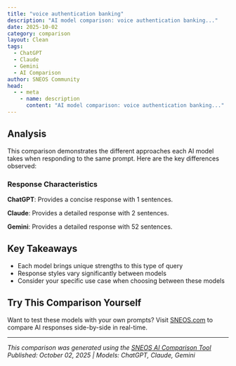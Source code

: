 ```yaml
---
title: "voice authentication banking"
description: "AI model comparison: voice authentication banking..."
date: 2025-10-02
category: comparison
layout: Clean
tags:
  - ChatGPT
  - Claude
  - Gemini
  - AI Comparison
author: SNEOS Community
head:
  - - meta
    - name: description
      content: "AI model comparison: voice authentication banking..."
---
```


<ChatComparison
  title="voice authentication banking"
  prompt="voice authentication banking"
  :responses='{
    "ChatGPT": "Error calling OpenAI API.",
    "Claude": "Voice authentication is becoming increasingly popular in banking as a secure and convenient way to verify customer identity. Here\u0027s an overview:\n\n## How It Works\n- **Voiceprints**: Creates unique digital fingerprints based on vocal characteristics like pitch, tone, cadence, and accent\n- **Biometric analysis**: Analyzes over 100 vocal features that are difficult to replicate\n- **Real-time verification**: Compares live speech against stored voiceprint during calls\n\n## Banking Applications\n- **Phone banking**: Access accounts without PINs or security questions\n- **Mobile apps**: Voice login for banking applications\n- **Call center authentication**: Streamlined customer service verification\n- **Transaction authorization**: Approve transfers or payments using voice\n\n## Major Bank Implementations\n- **HSBC**: Uses voice biometrics for phone and online banking\n- **Barclays**: Offers voice authentication for wealth management clients\n- **JPMorgan Chase**: Implementing voice verification for business banking\n- **Wells Fargo**: Uses voice authentication for phone banking\n\n## Benefits\n- **Enhanced security**: Harder to forge than passwords or PINs\n- **Improved convenience**: No need to remember complex passwords\n- **Faster access**: Reduces authentication time by 30-60 seconds\n- **Better customer experience**: More natural interaction\n\n## Security Considerations\n- **Liveness detection**: Prevents recorded voice attacks\n- **Continuous authentication**: Monitors voice throughout the session\n- **Fallback options**: Alternative verification if voice changes due to illness\n- **Privacy protection**: Encrypted storage of voice biometric data\n\nWould you like me to elaborate on any specific aspect of voice authentication in banking?",
    "Gemini": "Voice authentication in banking offers a convenient and secure way for customers to access their accounts and perform transactions using just their voice. Here\u0027s a breakdown of how it works, its benefits, and potential drawbacks:\n\n**How Voice Authentication Works**\n\n1.  **Enrollment:**\n    *   **Voice Sample Recording:**  The customer first needs to enroll their voiceprint. This usually involves repeating a specific phrase multiple times, or reading out several different phrases, into a microphone or their phone.\n    *   **Voice Analysis \u0026 Model Creation:** The bank\u0027s system analyzes the recorded voice patterns, extracting unique characteristics like pitch, tone, pronunciation, accent, and speech patterns. This data is used to create a digital \u0022voiceprint\u0022 model, a unique identifier for that customer\u0027s voice.\n    *   **Storage \u0026 Security:** This voiceprint is stored securely, usually encrypted, within the bank\u0027s systems.  Banks often emphasize that they are *not* storing actual recordings of your voice, but rather the mathematical representation of your voiceprint.\n\n2.  **Authentication:**\n    *   **Voice Prompt:** When the customer wants to access their account (e.g., through a phone call or mobile app), they\u0027ll be prompted to say a specific phrase (often a \u0022passphrase\u0022 chosen by the user or a randomly generated one).\n    *   **Voice Capture \u0026 Analysis:** The system records the customer\u0027s voice as they say the phrase. It then analyzes this recording, extracting similar characteristics as in the enrollment phase.\n    *   **Voiceprint Comparison:** The system compares the newly captured voiceprint with the stored voiceprint model.  Sophisticated algorithms are used to determine if the two match within a certain tolerance level.\n    *   **Authentication Decision:** If the voiceprints match sufficiently, the customer is authenticated and granted access. If the match fails, the customer may be prompted to try again, or directed to alternative authentication methods.\n\n**Benefits of Voice Authentication for Banking**\n\n*   **Enhanced Security:** Voiceprints are difficult to replicate, offering a stronger layer of security compared to traditional passwords or PINs. They\u0027re more resistant to phishing, keylogging, and shoulder surfing.\n*   **Convenience:** Voice authentication is generally faster and easier than typing in passwords or answering security questions.  It\u0027s hands-free, making it particularly useful for mobile banking.\n*   **Accessibility:**  It can be a valuable tool for customers with disabilities who have difficulty using keyboards or other input devices.\n*   **Reduced Fraud:**  By verifying the speaker\u0027s identity, voice authentication can help prevent unauthorized access to accounts and reduce fraud.\n*   **Improved Customer Experience:** Many customers find voice authentication more natural and user-friendly than traditional methods, leading to higher satisfaction.\n*   **Cost Savings:**  Reduced password resets and fraud losses can lead to cost savings for banks.\n\n**Potential Drawbacks of Voice Authentication**\n\n*   **Accuracy Issues:**  Background noise, changes in voice due to illness (e.g., a cold), or aging can sometimes affect the accuracy of voice authentication systems.  Sophisticated systems are designed to mitigate these issues, but they can still occur.\n*   **Spoofing and Impersonation:**  While difficult, it\u0027s theoretically possible for sophisticated attackers to create voice synthesizers or use recordings to mimic a customer\u0027s voice.  Banks are constantly working to improve their systems to detect and prevent such attacks, employing techniques like liveness detection (checking for characteristics of a live human voice).\n*   **Privacy Concerns:**  Some customers may be concerned about the collection and storage of their voice data.  Banks need to be transparent about their data security practices and ensure that voiceprints are protected from unauthorized access.\n*   **Technical Issues:**  System outages or technical glitches can temporarily prevent customers from using voice authentication.\n*   **Training Data Bias:**  Voice recognition systems can sometimes exhibit biases based on accent, gender, or other demographic factors, potentially leading to lower accuracy for certain user groups.  It\u0027s crucial for developers to use diverse training datasets to minimize these biases.\n*   **Dependence on Technology:**  Requires a working microphone and internet connection, which may not always be available.\n*   **Limited Functionality:** Sometimes voice authentication is only used for account access, while other transactions still require additional security measures.\n\n**Security Considerations \u0026 Mitigation Strategies**\n\nBanks use several strategies to mitigate the risks associated with voice authentication:\n\n*   **Liveness Detection:**  The system may incorporate techniques to detect whether the voice is coming from a live person or a recording. This can involve analyzing subtle acoustic characteristics of speech.\n*   **Challenge Questions:**  In some cases, the system may ask the user to answer a random security question in addition to providing their voiceprint.\n*   **Behavioral Biometrics:**  Some systems analyze other behavioral characteristics, such as the speed of speech or the way the user interacts with the system, to further enhance security.\n*   **Fraud Monitoring:**  Banks continuously monitor account activity for suspicious patterns that could indicate fraud.\n*   **Data Encryption and Security:** Robust encryption and security measures are implemented to protect the stored voiceprints from unauthorized access.\n*   **Regular Updates and Improvements:** Banks regularly update their voice authentication systems to improve accuracy, security, and performance.\n\n**Examples of Banks Using Voice Authentication**\n\nMany banks worldwide have implemented voice authentication, including:\n\n*   **Bank of America**\n*   **Citibank**\n*   **HSBC**\n*   **Wells Fargo**\n*   **Barclays**\n*   **USAA**\n\n**Future Trends**\n\n*   **Integration with Mobile Apps:**  Expect to see even tighter integration of voice authentication with mobile banking apps, allowing for seamless and secure access on the go.\n*   **AI and Machine Learning Enhancements:**  Advances in AI and machine learning will continue to improve the accuracy and security of voice authentication systems.\n*   **Multimodal Authentication:**  Combining voice authentication with other biometric methods, such as facial recognition or fingerprint scanning, to create a more robust and layered security approach.\n*   **Personalized Voice Assistants:**  Voice assistants that can recognize individual users and tailor the banking experience based on their preferences and needs.\n\n**In conclusion, voice authentication is a promising technology for banking that offers a compelling combination of security and convenience. While there are potential drawbacks, ongoing advancements are addressing these concerns and making voice authentication an increasingly viable option for securing financial transactions.**\n"
  }'
  published-date="12:51"
/>

## Analysis

This comparison demonstrates the different approaches each AI model takes when responding to the same prompt. Here are the key differences observed:

### Response Characteristics

**ChatGPT**: Provides a concise response with 1 sentences. 

**Claude**: Provides a detailed response with 2 sentences. 

**Gemini**: Provides a detailed response with 52 sentences. 

## Key Takeaways

- Each model brings unique strengths to this type of query
- Response styles vary significantly between models
- Consider your specific use case when choosing between these models

## Try This Comparison Yourself

Want to test these models with your own prompts? Visit [SNEOS.com](https://sneos.com) to compare AI responses side-by-side in real-time.

---

*This comparison was generated using the [SNEOS AI Comparison Tool](https://sneos.com)*
*Published: October 02, 2025 | Models: ChatGPT, Claude, Gemini*
